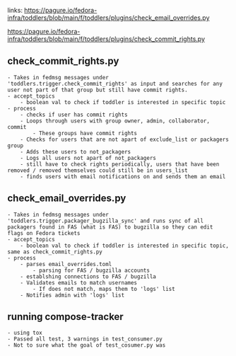 links: 
https://pagure.io/fedora-infra/toddlers/blob/main/f/toddlers/plugins/check_email_overrides.py

https://pagure.io/fedora-infra/toddlers/blob/main/f/toddlers/plugins/check_commit_rights.py

## check_commit_rights.py
    - Takes in fedmsg messages under 'toddlers.trigger.check_commit_rights' as input and searches for any user not part of that group but still have commit rights.
    - accept_topics
        - boolean val to check if toddler is interested in specific topic
    - process
        - checks if user has commit rights
        - Loops through users with group owner, admin, collaborator, commit
            - These groups have commit rights
        - Checks for users that are not apart of exclude_list or packagers group
        - Adds these users to not_packagers
        - Logs all users not apart of not_packagers
        - still have to check rights periodically, users that have been removed / removed themselves could still be in users_list
        - finds users with email notifications on and sends them an email

## check_email_overrides.py
    - Takes in fedmsg messages under 'toddlers.trigger.packager_bugzilla_sync' and runs sync of all packagers found in FAS (what is FAS) to bugzilla so they can edit flags on Fedora tickets
    - accept_topics
        - boolean val to check if toddler is interested in specific topic, same as check_commit_rights.py
    - process
        - parses email_overrides.toml
            - parsing for FAS / bugzilla accounts 
        - establshing connections to FAS / bugzilla
        - Validates emails to match usernames
            - If does not match, maps them to 'logs' list
        - Notifies admin with 'logs' list

## running compose-tracker
    - using tox
    - Passed all test, 3 warnings in test_consumer.py
    - Not to sure what the goal of test_cosumer.py was



